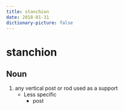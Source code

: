 ```yaml
---
title: stanchion
date: 2018-01-31
dictionary-picture: false
---
```


# stanchion


## Noun

1. any vertical post or rod used as a support
	- Less specific
		- post
